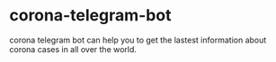 # corona-telegram-bot
corona telegram bot can help you to get the lastest information about corona cases in all over the world.
